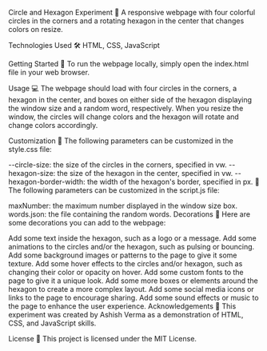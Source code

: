 Circle and Hexagon Experiment
🎨 A responsive webpage with four colorful circles in the corners and a rotating hexagon in the center that changes colors on resize.

Technologies Used
🛠️ HTML, CSS, JavaScript

Getting Started
🚀 To run the webpage locally, simply open the index.html file in your web browser.

Usage
💻 The webpage should load with four circles in the corners, a hexagon in the center, and boxes on either side of the hexagon displaying the window size and a random word, respectively. When you resize the window, the circles will change colors and the hexagon will rotate and change colors accordingly.

Customization
🎨 The following parameters can be customized in the style.css file:

--circle-size: the size of the circles in the corners, specified in vw.
--hexagon-size: the size of the hexagon in the center, specified in vw.
--hexagon-border-width: the width of the hexagon's border, specified in px.
📝 The following parameters can be customized in the script.js file:

maxNumber: the maximum number displayed in the window size box.
words.json: the file containing the random words.
Decorations
🎉 Here are some decorations you can add to the webpage:

Add some text inside the hexagon, such as a logo or a message.
Add some animations to the circles and/or the hexagon, such as pulsing or bouncing.
Add some background images or patterns to the page to give it some texture.
Add some hover effects to the circles and/or hexagon, such as changing their color or opacity on hover.
Add some custom fonts to the page to give it a unique look.
Add some more boxes or elements around the hexagon to create a more complex layout.
Add some social media icons or links to the page to encourage sharing.
Add some sound effects or music to the page to enhance the user experience.
Acknowledgements
🙏 This experiment was created by Ashish Verma as a demonstration of HTML, CSS, and JavaScript skills.

License
📄 This project is licensed under the MIT License.
